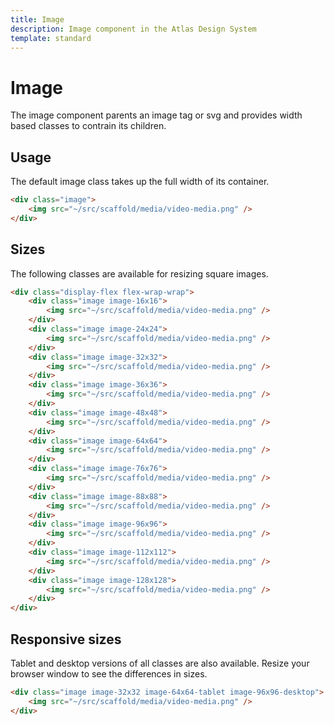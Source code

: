 ```yaml
---
title: Image
description: Image component in the Atlas Design System
template: standard
---
```


# Image

The image component parents an image tag or svg and provides width based classes to contrain its children.

## Usage

The default image class takes up the full width of its container.

```html
<div class="image">
	<img src="~/src/scaffold/media/video-media.png" />
</div>
```

## Sizes

The following classes are available for resizing square images.

```html
<div class="display-flex flex-wrap-wrap">
	<div class="image image-16x16">
		<img src="~/src/scaffold/media/video-media.png" />
	</div>
	<div class="image image-24x24">
		<img src="~/src/scaffold/media/video-media.png" />
	</div>
	<div class="image image-32x32">
		<img src="~/src/scaffold/media/video-media.png" />
	</div>
	<div class="image image-36x36">
		<img src="~/src/scaffold/media/video-media.png" />
	</div>
	<div class="image image-48x48">
		<img src="~/src/scaffold/media/video-media.png" />
	</div>
	<div class="image image-64x64">
		<img src="~/src/scaffold/media/video-media.png" />
	</div>
	<div class="image image-76x76">
		<img src="~/src/scaffold/media/video-media.png" />
	</div>
	<div class="image image-88x88">
		<img src="~/src/scaffold/media/video-media.png" />
	</div>
	<div class="image image-96x96">
		<img src="~/src/scaffold/media/video-media.png" />
	</div>
	<div class="image image-112x112">
		<img src="~/src/scaffold/media/video-media.png" />
	</div>
	<div class="image image-128x128">
		<img src="~/src/scaffold/media/video-media.png" />
	</div>
</div>
```

## Responsive sizes

Tablet and desktop versions of all classes are also available. Resize your browser window to see the differences in sizes.

```html
<div class="image image-32x32 image-64x64-tablet image-96x96-desktop">
	<img src="~/src/scaffold/media/video-media.png" />
</div>
```
